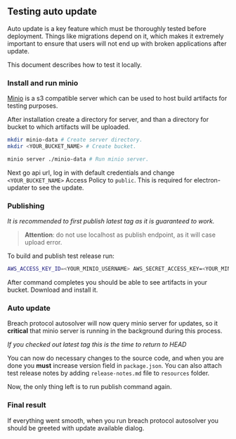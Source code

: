## Testing auto update

Auto update is a key feature which must be thoroughly tested before deployment. Things like migrations depend on it, which makes it extremely important to ensure that users will not end up with broken applications after update.

This document describes how to test it locally.

### Install and run minio

[Minio](https://min.io/) is a s3 compatible server which can be used to host build artifacts for testing purposes.

After installation create a directory for server, and than a directory for bucket to which artifacts will be uploaded.

```bash
mkdir minio-data # Create server directory.
mkdir <YOUR_BUCKET_NAME> # Create bucket.

minio server ./minio-data # Run minio server.
```

Next go api url, log in with default credentials and change `<YOUR_BUCKET_NAME>` Access Policy to `public`. This is required for electron-updater to see the update.

### Publishing

_It is recommended to first publish latest tag as it is guaranteed to work._

> **Attention**: do not use localhost as publish endpoint, as it will case upload error.

To build and publish test release run:

```bash
AWS_ACCESS_KEY_ID=<YOUR_MINIO_USERNAME> AWS_SECRET_ACCESS_KEY=<YOUR_MINIO_PASSWORD> npm run electron:build -- --publish always --config.publish.provider=s3 --config.publish.endpoint=<YOUR_MINIO_API_URL> --config.publish.bucket=<YOUR_BUCKET_NAME>
```

After command completes you should be able to see artifacts in your bucket. Download and install it.

### Auto update

Breach protocol autosolver will now query minio server for updates, so it **critical** that minio server is running in the background during this process.

_If you checked out latest tag this is the time to return to HEAD_

You can now do necessary changes to the source code, and when you are done you **must** increase version field in `package.json`. You can also attach test release notes by adding `release-notes.md` file to `resources` folder.

Now, the only thing left is to run publish command again.

### Final result

If everything went smooth, when you run breach protocol autosolver you should be greeted with update available dialog.
